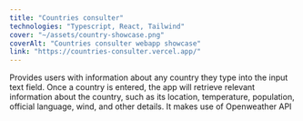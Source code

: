 ```yaml
---
title: "Countries consulter"
technologies: "Typescript, React, Tailwind"
cover: "~/assets/country-showcase.png"
coverAlt: "Countries consulter webapp showcase"
link: "https://countries-consulter.vercel.app/"
---
```

Provides users with information about any country they type into the input text field. Once a country is entered, the app will retrieve relevant information about the country, such as its location, temperature, population, official language, wind, and other details. It makes use of Openweather API